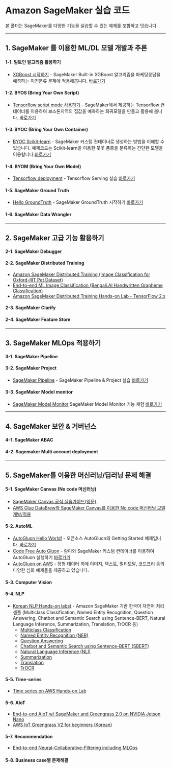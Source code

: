 # Amazon SageMaker 실습 코드

본 폴더는 SageMaker를 다양한 기능을 실습할 수 있는 예제를 포함하고 잇습니다.

---
## 1. SageMaker 를 이용한 ML/DL 모델 개발과 추론

#### 1-1. 빌트인 알고리즘 활용하기

- [XGBoost 시작하기](xgboost/Readme.md) - SageMaker Built-in XGBoost 알고리즘을 마케팅응답을 예측하는 이진분류 문제에 적용해봅니다. [바로가기](xgboost/Readme.md)

#### 1-2. BYOS (Bring Your Own Script)

- [Tensorflow script mode 사용하기](byos-tensorflow/Readme.md) - SageMaker에서 제공하는 Tensorflow 컨테이너를 이용하여 보스톤지역의 집값을 예측하는 회귀모델을 만들고 활용해 봅니다. [바로가기](byos-tensorflow/Readme.md) 

#### 1-3. BYOC (Bring Your Own Container)

- [BYOC Scikit-learn](byoc/scikit_bring_your_own/scikit_bring_your_own.ipynb) - SageMaker 커스텀 컨테이너로 생성하는 방법을 이해할 수 있습니다. 예제코드는 Scikit-learn을 이용한 붓꽃 품종을 분류하는 간단한 모델을 이용합니다.[바로가기](byoc/scikit_bring_your_own/scikit_bring_your_own.ipynb)

#### 1-4. BYOM (Bring Your Own Model)

- [Tensorflow deployment](tf-deploy/README.md) - Tensorflow Serving 실습 [바로가기](tf-deploy/README.md)

#### 1-5. SageMaker Ground Truth

- [Hello GroundTruth](hello-gt/README.md) - SageMaker GroundTruth 시작하기 [바로가기](hello-gt/README.md)

#### 1-6. SageMaker Data Wrangler

---

## 2. SageMaker 고급 기능 활용하기

#### 2-1. SageMaker Debugger

#### 2-2. SageMaker Distributed Training
- [Amazon SageMaker Distributed Training (Image Classification for Oxford-IIIT Pet Dataset)](https://github.com/aws-samples/sagemaker-distributed-training-pytorch-kr) 
- [End-to-end ML Image Classification (Bengali.AI Handwritten Grapheme Classification)](https://github.com/daekeun-ml/end-to-end-pytorch-on-sagemaker)
- [Amazon SageMaker Distributed Training Hands-on Lab - TensorFlow 2.x](https://github.com/daekeun-ml/sagemaker-distributed-training-tf2)

#### 2-3. SageMaker Clarify

#### 2-4. SageMaker Feature Store

---

## 3. SageMaker MLOps 적용하기

#### 3-1. SageMaker Pipeline

#### 3-2. SageMaker Project
- [SageMaker Pipeline](sm-pipeline/README.md) - SageMaker Pipeline & Project 실습 [바로가기](sm-pipeline/README.md)

#### 3-3. SageMaker Model monitor

- [SageMaker Model Monitor](model-monitor/SageMaker-ModelMonitoring.ipynb) SageMaker Model Monitor 기능 체험 [바로가기](model-monitor/SageMaker-ModelMonitoring.ipynb)

---
## 4. SageMaker 보안 & 거버넌스

#### 4-1. SageMaker ABAC

#### 4-2. Sagemaker Multi account deployment

---
## 5. SageMaker를 이용한 머신러닝/딥러닝 문제 해결

#### 5-1. SageMaker Canvas (No code 머신러닝)
- [SageMaker Canvas 공식 실습가이드(영문)](https://catalog.us-east-1.prod.workshops.aws/workshops/80ba0ea5-7cf9-4b8c-9d3f-1cd988b6c071/en-US/)
- [AWS Glue DataBrew와 SageMaker Canvas를 이용한 No code 머신러닝 모델 개발/적용](canvas-and-glue-databrew/Readme.md)

#### 5-2. AutoML
- [AutoGluon Hello World!](autogluon/autogluon_helloworld.ipynb) - 오픈소스 AutoGluon의 Getting Started 예제입니다. [바로가기](autogluon/autogluon_helloworld.ipynb)
- [Code Free Auto Gluon](autogluon/README.md) - 람다와 SageMaker 커스텀 컨테이너를 이용하여 AutoGluon 실행하기 [바로가기](autogluon/README.md)
- [AutoGluon on AWS](https://github.com/aws-samples/autogluon-on-aws) - 정형 데이터 외에 이미지, 텍스트, 멀티모달, 코드프리 등의 다양한 심화 예제들을 제공하고 있습니다.

#### 5-3. Computer Vision

#### 5-4. NLP

- [Korean NLP Hands-on labs)](https://github.com/aws-samples/sm-kornlp) - Amazon SageMaker 기반 한국어 자연어 처리 샘플 (Multiclass Classification, Named Entity Recognition, Question Answering, Chatbot and Semantic Search using Sentence-BERT, Natural Language Inference, Summarization, Translation, TrOCR 등)
    - [Multiclass Classification](https://github.com/aws-samples/sm-kornlp/tree/main/multiclass-classification)
    - [Named Entity Recognition (NER)](https://github.com/aws-samples/sm-kornlp/tree/main/named-entity-recognition)
    - [Question Answering](https://github.com/aws-samples/sm-kornlp/tree/main/question-answering)
    - [Chatbot and Semantic Search using Sentence-BERT (SBERT)](https://github.com/aws-samples/sm-kornlp/tree/main/sentence-bert-finetuning)
    - [Natural Language Inference (NLI)](https://github.com/aws-samples/sm-kornlp/tree/main/natural-language-inference)
    - [Summarization](https://github.com/aws-samples/sm-kornlp/tree/main/summarization)
    - [Translation](https://github.com/aws-samples/sm-kornlp/tree/main/translation)
    - [TrOCR](https://github.com/aws-samples/sm-kornlp/tree/main/trocr)    

#### 5-5. Time-series
- [Time series on AWS Hands-on Lab](https://github.com/daekeun-ml/time-series-on-aws-hol)

#### 5-6. AIoT 
- [End-to-end AIoT w/ SageMaker and Greengrass 2.0 on NVIDIA Jetson Nano](https://github.com/aws-samples/aiot-e2e-sagemaker-greengrass-v2-nvidia-jetson)
- [AWS IoT Greengrass V2 for beginners (Korean)](https://catalog.us-east-1.prod.workshops.aws/workshops/0b21ceb7-2108-4a82-9e76-4c56d4b52db5)

#### 5-7. Recommendation
- [End-to-end Neural-Collaborative-Filtering including MLOps](recommendation/Neural-Collaborative-Filtering-On-SageMaker/README.md)
#### 5-8. Business case별 문제해결



